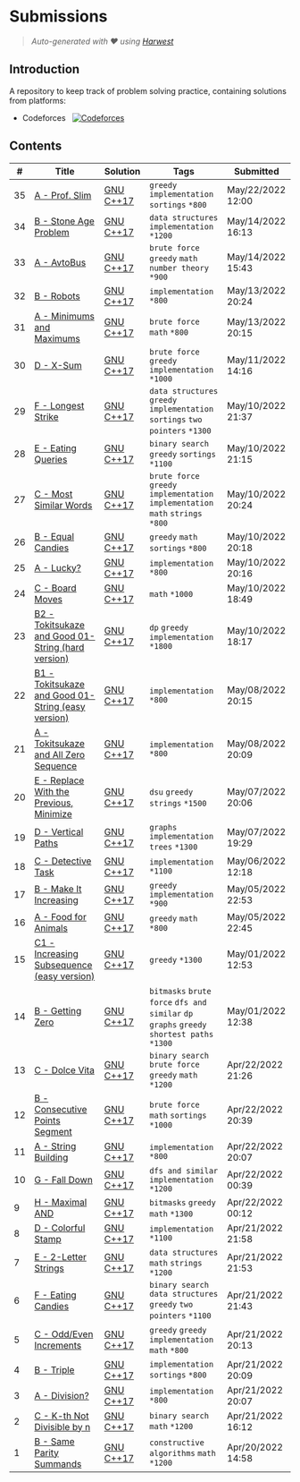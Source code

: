 Submissions
======================
> *Auto-generated with ❤ using [Harwest](https://github.com/nileshsah/harwest-tool)*

## Introduction

A repository to keep track of problem solving practice, containing solutions from platforms:
* Codeforces &nbsp; [![Codeforces](https://run.kaist.ac.kr/badges/codeforces/MaskedCarrot.svg)](https://codeforces.com/profile/MaskedCarrot)


## Contents

| # | Title | Solution | Tags | Submitted |
|---| ----- | -------- | ---- | --------- |
35 | [A - Prof. Slim](https://codeforces.com/contest/1670/problem/A) | [GNU C++17](./codeforces/1670/A.cpp) | `greedy` `implementation` `sortings` `*800` | May/22/2022 12:00 | 
34 | [B - Stone Age Problem](https://codeforces.com/contest/1679/problem/B) | [GNU C++17](./codeforces/1679/B.cpp) | `data structures` `implementation` `*1200` | May/14/2022 16:13 | 
33 | [A - AvtoBus](https://codeforces.com/contest/1679/problem/A) | [GNU C++17](./codeforces/1679/A.cpp) | `brute force` `greedy` `math` `number theory` `*900` | May/14/2022 15:43 | 
32 | [B - Robots](https://codeforces.com/contest/1680/problem/B) | [GNU C++17](./codeforces/1680/B.cpp) | `implementation` `*800` | May/13/2022 20:24 | 
31 | [A - Minimums and Maximums](https://codeforces.com/contest/1680/problem/A) | [GNU C++17](./codeforces/1680/A.cpp) | `brute force` `math` `*800` | May/13/2022 20:15 | 
30 | [D - X-Sum](https://codeforces.com/contest/1676/problem/D) | [GNU C++17](./codeforces/1676/D.cpp) | `brute force` `greedy` `implementation` `*1000` | May/11/2022 14:16 | 
29 | [F - Longest Strike](https://codeforces.com/contest/1676/problem/F) | [GNU C++17](./codeforces/1676/F.cpp) | `data structures` `greedy` `implementation` `sortings` `two pointers` `*1300` | May/10/2022 21:37 | 
28 | [E - Eating Queries](https://codeforces.com/contest/1676/problem/E) | [GNU C++17](./codeforces/1676/E.cpp) | `binary search` `greedy` `sortings` `*1100` | May/10/2022 21:15 | 
27 | [C - Most Similar Words](https://codeforces.com/contest/1676/problem/C) | [GNU C++17](./codeforces/1676/C.cpp) | `brute force` `greedy` `implementation` `implementation` `math` `strings` `*800` | May/10/2022 20:24 | 
26 | [B - Equal Candies](https://codeforces.com/contest/1676/problem/B) | [GNU C++17](./codeforces/1676/B.cpp) | `greedy` `math` `sortings` `*800` | May/10/2022 20:18 | 
25 | [A - Lucky?](https://codeforces.com/contest/1676/problem/A) | [GNU C++17](./codeforces/1676/A.cpp) | `implementation` `*800` | May/10/2022 20:16 | 
24 | [C - Board Moves](https://codeforces.com/contest/1353/problem/C) | [GNU C++17](./codeforces/1353/C.cpp) | `math` `*1000` | May/10/2022 18:49 | 
23 | [B2 - Tokitsukaze and Good 01-String (hard version)](https://codeforces.com/contest/1678/problem/B2) | [GNU C++17](./codeforces/1678/B2.cpp) | `dp` `greedy` `implementation` `*1800` | May/10/2022 18:17 | 
22 | [B1 - Tokitsukaze and Good 01-String (easy version)](https://codeforces.com/contest/1678/problem/B1) | [GNU C++17](./codeforces/1678/B1.cpp) | `implementation` `*800` | May/08/2022 20:15 | 
21 | [A - Tokitsukaze and All Zero Sequence](https://codeforces.com/contest/1678/problem/A) | [GNU C++17](./codeforces/1678/A.cpp) | `implementation` `*800` | May/08/2022 20:09 | 
20 | [E - Replace With the Previous, Minimize](https://codeforces.com/contest/1675/problem/E) | [GNU C++17](./codeforces/1675/E.cpp) | `dsu` `greedy` `strings` `*1500` | May/07/2022 20:06 | 
19 | [D - Vertical Paths](https://codeforces.com/contest/1675/problem/D) | [GNU C++17](./codeforces/1675/D.cpp) | `graphs` `implementation` `trees` `*1300` | May/07/2022 19:29 | 
18 | [C - Detective Task](https://codeforces.com/contest/1675/problem/C) | [GNU C++17](./codeforces/1675/C.cpp) | `implementation` `*1100` | May/06/2022 12:18 | 
17 | [B - Make It Increasing](https://codeforces.com/contest/1675/problem/B) | [GNU C++17](./codeforces/1675/B.cpp) | `greedy` `implementation` `*900` | May/05/2022 22:53 | 
16 | [A - Food for Animals](https://codeforces.com/contest/1675/problem/A) | [GNU C++17](./codeforces/1675/A.cpp) | `greedy` `math` `*800` | May/05/2022 22:45 | 
15 | [C1 - Increasing Subsequence (easy version)](https://codeforces.com/contest/1157/problem/C1) | [GNU C++17](./codeforces/1157/C1.cpp) | `greedy` `*1300` | May/01/2022 12:53 | 
14 | [B - Getting Zero](https://codeforces.com/contest/1661/problem/B) | [GNU C++17](./codeforces/1661/B.cpp) | `bitmasks` `brute force` `dfs and similar` `dp` `graphs` `greedy` `shortest paths` `*1300` | May/01/2022 12:38 | 
13 | [C - Dolce Vita](https://codeforces.com/contest/1671/problem/C) | [GNU C++17](./codeforces/1671/C.cpp) | `binary search` `brute force` `greedy` `math` `*1200` | Apr/22/2022 21:26 | 
12 | [B - Consecutive Points Segment](https://codeforces.com/contest/1671/problem/B) | [GNU C++17](./codeforces/1671/B.cpp) | `brute force` `math` `sortings` `*1000` | Apr/22/2022 20:39 | 
11 | [A - String Building](https://codeforces.com/contest/1671/problem/A) | [GNU C++17](./codeforces/1671/A.cpp) | `implementation` `*800` | Apr/22/2022 20:07 | 
10 | [G - Fall Down](https://codeforces.com/contest/1669/problem/G) | [GNU C++17](./codeforces/1669/G.cpp) | `dfs and similar` `implementation` `*1200` | Apr/22/2022 00:39 | 
9 | [H - Maximal AND](https://codeforces.com/contest/1669/problem/H) | [GNU C++17](./codeforces/1669/H.cpp) | `bitmasks` `greedy` `math` `*1300` | Apr/22/2022 00:12 | 
8 | [D - Colorful Stamp](https://codeforces.com/contest/1669/problem/D) | [GNU C++17](./codeforces/1669/D.cpp) | `implementation` `*1100` | Apr/21/2022 21:58 | 
7 | [E - 2-Letter Strings](https://codeforces.com/contest/1669/problem/E) | [GNU C++17](./codeforces/1669/E.cpp) | `data structures` `math` `strings` `*1200` | Apr/21/2022 21:53 | 
6 | [F - Eating Candies](https://codeforces.com/contest/1669/problem/F) | [GNU C++17](./codeforces/1669/F.cpp) | `binary search` `data structures` `greedy` `two pointers` `*1100` | Apr/21/2022 21:43 | 
5 | [C - Odd/Even Increments](https://codeforces.com/contest/1669/problem/C) | [GNU C++17](./codeforces/1669/C.cpp) | `greedy` `greedy` `implementation` `math` `*800` | Apr/21/2022 20:13 | 
4 | [B - Triple](https://codeforces.com/contest/1669/problem/B) | [GNU C++17](./codeforces/1669/B.cpp) | `implementation` `sortings` `*800` | Apr/21/2022 20:09 | 
3 | [A - Division?](https://codeforces.com/contest/1669/problem/A) | [GNU C++17](./codeforces/1669/A.cpp) | `implementation` `*800` | Apr/21/2022 20:07 | 
2 | [C - K-th Not Divisible by n](https://codeforces.com/contest/1352/problem/C) | [GNU C++17](./codeforces/1352/C.cpp) | `binary search` `math` `*1200` | Apr/21/2022 16:12 | 
1 | [B - Same Parity Summands](https://codeforces.com/contest/1352/problem/B) | [GNU C++17](./codeforces/1352/B.cpp) | `constructive algorithms` `math` `*1200` | Apr/20/2022 14:58 | 